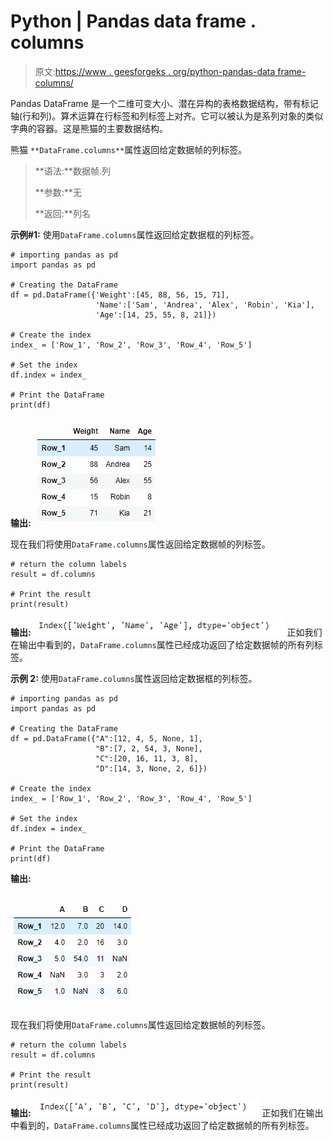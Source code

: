 # Python | Pandas data frame . columns

> 原文:[https://www . geesforgeks . org/python-pandas-data frame-columns/](https://www.geeksforgeeks.org/python-pandas-dataframe-columns/)

Pandas DataFrame 是一个二维可变大小、潜在异构的表格数据结构，带有标记轴(行和列)。算术运算在行标签和列标签上对齐。它可以被认为是系列对象的类似字典的容器。这是熊猫的主要数据结构。

熊猫 `**DataFrame.columns**`属性返回给定数据帧的列标签。

> **语法:**数据帧.列
> 
> **参数:**无
> 
> **返回:**列名

**示例#1:** 使用`DataFrame.columns`属性返回给定数据框的列标签。

```
# importing pandas as pd
import pandas as pd

# Creating the DataFrame
df = pd.DataFrame({'Weight':[45, 88, 56, 15, 71],
                   'Name':['Sam', 'Andrea', 'Alex', 'Robin', 'Kia'],
                   'Age':[14, 25, 55, 8, 21]})

# Create the index
index_ = ['Row_1', 'Row_2', 'Row_3', 'Row_4', 'Row_5']

# Set the index
df.index = index_

# Print the DataFrame
print(df)
```

**输出:**
![](img/64424eb76121875ed8cceabce6670c8d.png)

现在我们将使用`DataFrame.columns`属性返回给定数据帧的列标签。

```
# return the column labels
result = df.columns

# Print the result
print(result)
```

**输出:**
![](img/d2dd237e06d7768f77ab2524f9b21492.png)
正如我们在输出中看到的，`DataFrame.columns`属性已经成功返回了给定数据帧的所有列标签。

**示例 2:** 使用`DataFrame.columns`属性返回给定数据框的列标签。

```
# importing pandas as pd
import pandas as pd

# Creating the DataFrame
df = pd.DataFrame({"A":[12, 4, 5, None, 1], 
                   "B":[7, 2, 54, 3, None], 
                   "C":[20, 16, 11, 3, 8], 
                   "D":[14, 3, None, 2, 6]}) 

# Create the index
index_ = ['Row_1', 'Row_2', 'Row_3', 'Row_4', 'Row_5']

# Set the index
df.index = index_

# Print the DataFrame
print(df)
```

**输出:**

![](img/e50745467d928264bfba5bfaec717bdc.png)

现在我们将使用`DataFrame.columns`属性返回给定数据帧的列标签。

```
# return the column labels
result = df.columns

# Print the result
print(result)
```

**输出:**
![](img/268c1f2258d8ae97b5189290157cef25.png)
正如我们在输出中看到的，`DataFrame.columns`属性已经成功返回了给定数据帧的所有列标签。